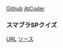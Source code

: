 [Github](https://github.com/rik-tak)
[AtCoder](https://atcoder.jp/users/A1phamath)

### スマブラSPクイズ
[URL](https://smash-quiz-a939e.web.app) [ソース](https://github.com/rik-tak/smash-ultimate-quiz)
